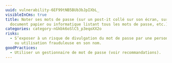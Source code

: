 ```yaml
---
uuid: vulnerability-6EF99tNB5BUb3bJpIXbL_
visibleInCms: true
title: Noter ses mots de passe (sur un post-it collé sur son écran, sur un
  document papier ou informatique listant tous les mots de passe, etc.).
categories: category-nGkbk6oSlC5_p3eqoXX2o
risks:
  - S’exposer à un risque de divulgation du mot de passe par une personne tierce
    ou utilisation frauduleuse en son nom.
goodPractices:
  - Utiliser un gestionnaire de mot de passe (voir recommandations).
---
```

